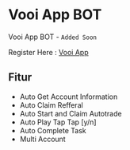 # Vooi App BOT
Vooi App BOT - `Added Soon`

Register Here : [Vooi App](https://t.me/VooiAppBot/vooi?startapp=frenIDDYR2rnq)

## Fitur

  - Auto Get Account Information
  - Auto Claim Refferal
  - Auto Start and Claim Autotrade
  - Auto Play Tap Tap [y/n]
  - Auto Complete Task
  - Multi Account